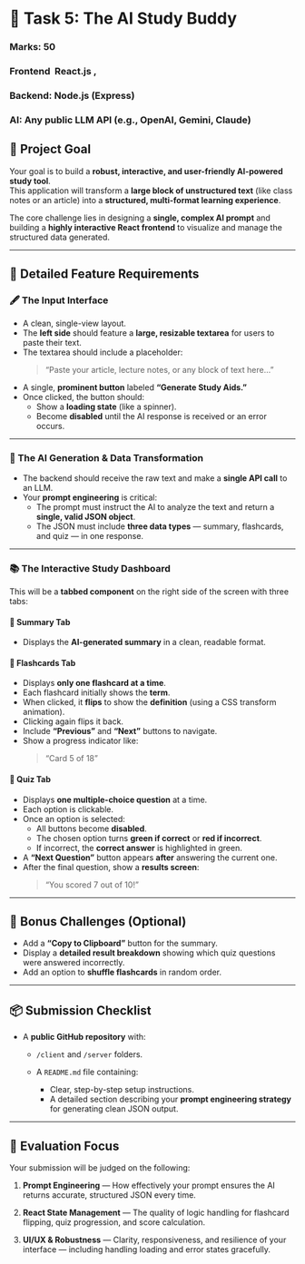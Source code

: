 
# 🧠 Task 5: The AI Study Buddy

 ### **Marks:** 50
 ### **Frontend**  React.js , 
 ### **Backend:** Node.js (Express) 
 ### **AI:** Any public LLM API (e.g., OpenAI, Gemini, Claude)


## 🎯 Project Goal

Your goal is to build a **robust, interactive, and user-friendly AI-powered study tool**.  
This application will transform a **large block of unstructured text** (like class notes or an article) into a **structured, multi-format learning experience**.

The core challenge lies in designing a **single, complex AI prompt** and building a **highly interactive React frontend** to visualize and manage the structured data generated.

---

## 🧩 Detailed Feature Requirements

### 🖋️ The Input Interface

- A clean, single-view layout.
- The **left side** should feature a **large, resizable textarea** for users to paste their text.
- The textarea should include a placeholder:
  > “Paste your article, lecture notes, or any block of text here...”
- A single, **prominent button** labeled **“Generate Study Aids.”**
- Once clicked, the button should:
  - Show a **loading state** (like a spinner).
  - Become **disabled** until the AI response is received or an error occurs.

---

### 🤖 The AI Generation & Data Transformation

- The backend should receive the raw text and make a **single API call** to an LLM.
- Your **prompt engineering** is critical:
  - The prompt must instruct the AI to analyze the text and return a **single, valid JSON object**.
  - The JSON must include **three data types** — summary, flashcards, and quiz — in one response.

---

### 📚 The Interactive Study Dashboard

This will be a **tabbed component** on the right side of the screen with three tabs:

#### 📝 Summary Tab
- Displays the **AI-generated summary** in a clean, readable format.

#### 🎴 Flashcards Tab
- Displays **only one flashcard at a time**.
- Each flashcard initially shows the **term**.
- When clicked, it **flips** to show the **definition** (using a CSS transform animation).
- Clicking again flips it back.
- Include **“Previous”** and **“Next”** buttons to navigate.
- Show a progress indicator like:
  > “Card 5 of 18”

#### 🧩 Quiz Tab
- Displays **one multiple-choice question** at a time.
- Each option is clickable.
- Once an option is selected:
  - All buttons become **disabled**.
  - The chosen option turns **green if correct** or **red if incorrect**.
  - If incorrect, the **correct answer** is highlighted in green.
- A **“Next Question”** button appears **after** answering the current one.
- After the final question, show a **results screen**:
  > “You scored 7 out of 10!”

---


## 🚀 Bonus Challenges (Optional)

* Add a **“Copy to Clipboard”** button for the summary.
* Display a **detailed result breakdown** showing which quiz questions were answered incorrectly.
* Add an option to **shuffle flashcards** in random order.

---

## 📦 Submission Checklist

* A **public GitHub repository** with:

  * `/client` and `/server` folders.
  * A `README.md` file containing:

    * Clear, step-by-step setup instructions.
    * A detailed section describing your **prompt engineering strategy** for generating clean JSON output.

---

## 🧠 Evaluation Focus

Your submission will be judged on the following:

1. **Prompt Engineering** —
   How effectively your prompt ensures the AI returns accurate, structured JSON every time.

2. **React State Management** —
   The quality of logic handling for flashcard flipping, quiz progression, and score calculation.

3. **UI/UX & Robustness** —
   Clarity, responsiveness, and resilience of your interface — including handling loading and error states gracefully.

